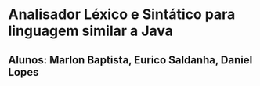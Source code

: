 # Analisador Léxico e Sintático para linguagem similar a Java
## Alunos: Marlon Baptista, Eurico Saldanha, Daniel Lopes
